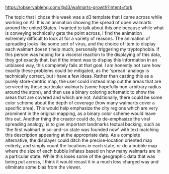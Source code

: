 https://observablehq.com/@d3/walmarts-growth?intent=fork

The topic that I chose this week was a d3 template that I came across while working on A1. It is an animation showing the spread of open walmarts around the united States. I wanted to talk about this one because while what is conveying technically gets the point across, I find the animation extremely difficult to look at for a variety of reasons. The animation of spreading looks like some sort of virus, and the choice of item to display each walmart doesn't help much, personally triggering my tryptophobia. If this person was hoping for a visceral reaction to the displaying of this data, they got exactly that, but if the intent was to display this information in an unbiased way, this completely fails at that goal. I am honestly not sure how exactly these problems could be mitigated, as the 'spread' analogy is technically correct, but i have a few ideas. Rather than casting this as a purely store-centric map, the user could instead map out the areas that are serviced by these particular walmarts (some hopefully non-arbitrary radius around the store), and then use a binary coloring schematic to show the areas that are covered and which are not. Additionally, there could be some color scheme about the depth of coverage (how many walmarts cover a specific area). This would help emphasize the city regions which are very prominent in the original mapping, as a binary color scheme would leave this out. Another thing the creator could do, to de-emphasize the viral spreading analogy, is to give important landmarks textual backing, such as 'the first walmart in so-and-so state was founded now' with text matching this description appearing at the appropriate date. As a complete alternative, the displayer could ditch the precise-location oriented map entirely, and simply count the locations in each state, or do a bubble map where the size of each bubble inflates based on how many walmarts are in a particular state. While this loses some of the geographic data that was being put across, I think it would recast it in a much less charged way and eliminate some bias from the viewer. 
